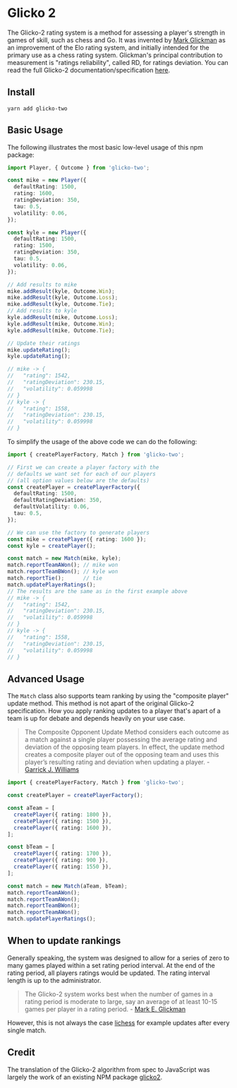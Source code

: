 # Glicko 2

The Glicko-2 rating system is a method for assessing a player's strength in games of skill, such as chess and Go. It was invented by [Mark Glickman](http://www.glicko.net) as an improvement of the Elo rating system, and initially intended for the primary use as a chess rating system. Glickman's principal contribution to measurement is "ratings reliability", called RD, for ratings deviation. You can read the full Glicko-2 documentation/specification [here](http://glicko.net/glicko/glicko2.pdf).

## Install

`yarn add glicko-two`

## Basic Usage

The following illustrates the most basic low-level usage of this npm package:

```typescript
import Player, { Outcome } from 'glicko-two';

const mike = new Player({
  defaultRating: 1500,
  rating: 1600,
  ratingDeviation: 350,
  tau: 0.5,
  volatility: 0.06,
});

const kyle = new Player({
  defaultRating: 1500,
  rating: 1500,
  ratingDeviation: 350,
  tau: 0.5,
  volatility: 0.06,
});

// Add results to mike
mike.addResult(kyle, Outcome.Win);
mike.addResult(kyle, Outcome.Loss);
mike.addResult(kyle, Outcome.Tie);
// Add results to kyle
kyle.addResult(mike, Outcome.Loss);
kyle.addResult(mike, Outcome.Win);
kyle.addResult(mike, Outcome.Tie);

// Update their ratings
mike.updateRating();
kyle.updateRating();

// mike -> {
//   "rating": 1542,
//   "ratingDeviation": 230.15,
//   "volatility": 0.059998
// }
// kyle -> {
//   "rating": 1558,
//   "ratingDeviation": 230.15,
//   "volatility": 0.059998
// }
```

To simplify the usage of the above code we can do the following:

```typescript
import { createPlayerFactory, Match } from 'glicko-two';

// First we can create a player factory with the
// defaults we want set for each of our players
// (all option values below are the defaults)
const createPlayer = createPlayerFactory({
  defaultRating: 1500,
  defaultRatingDeviation: 350,
  defaultVolatility: 0.06,
  tau: 0.5,
});

// We can use the factory to generate players
const mike = createPlayer({ rating: 1600 });
const kyle = createPlayer();

const match = new Match(mike, kyle);
match.reportTeamAWon(); // mike won
match.reportTeamBWon(); // kyle won
match.reportTie();      // tie
match.updatePlayerRatings();
// The results are the same as in the first example above
// mike -> {
//   "rating": 1542,
//   "ratingDeviation": 230.15,
//   "volatility": 0.059998
// }
// kyle -> {
//   "rating": 1558,
//   "ratingDeviation": 230.15,
//   "volatility": 0.059998
// }
```

## Advanced Usage

The `Match` class also supports team ranking by using the "composite player" update method. This method is not apart of the original Glicko-2 specification. How you apply ranking updates to a player that's apart of a team is up for debate and depends heavily on your use case.

> The Composite Opponent Update Method considers each outcome as a match against a single player possessing the average rating and deviation of the opposing team players. In effect, the update method creates a composite player out of the opposing team and uses this player’s resulting rating and deviation when updating a player. - [Garrick J. Williams](http://rhetoricstudios.com/downloads/AbstractingGlicko2ForTeamGames.pdf)

```typescript
import { createPlayerFactory, Match } from 'glicko-two';

const createPlayer = createPlayerFactory();

const aTeam = [
  createPlayer({ rating: 1800 }),
  createPlayer({ rating: 1500 }),
  createPlayer({ rating: 1600 }),
];

const bTeam = [
  createPlayer({ rating: 1700 }),
  createPlayer({ rating: 900 }),
  createPlayer({ rating: 1550 }),
];

const match = new Match(aTeam, bTeam);
match.reportTeamAWon();
match.reportTeamAWon();
match.reportTeamBWon();
match.reportTeamAWon();
match.updatePlayerRatings();
```

## When to update rankings

Generally speaking, the system was designed to allow for a series of zero to many games played within a set rating period interval. At the end of the rating period, all players ratings would be updated. The rating interval length is up to the administrator.

> The Glicko-2 system works best when the number of games in a rating period is moderate to large, say an average of at least 10-15 games per player in a rating period. - [Mark E. Glickman](http://www.glicko.net/glicko/glicko2.pdf)

However, this is not always the case [lichess](https://lichess.org/qa/888/what-is-glicko-2-rating-volatility#answer-5619) for example updates after every single match.

## Credit

The translation of the Glicko-2 algorithm from spec to JavaScript was largely the work of an existing NPM package [glicko2](https://www.npmjs.com/package/glicko2).
